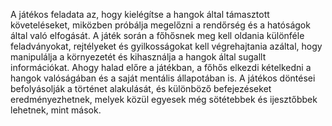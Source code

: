 A játékos feladata az, hogy kielégítse a hangok által támasztott követeléseket, miközben próbálja megelőzni a rendőrség és a hatóságok által való elfogását. A játék során a főhősnek meg kell oldania különféle feladványokat, rejtélyeket és gyilkosságokat kell végrehajtania azáltal, hogy manipulálja a környezetét és kihasználja a hangok által sugallt információkat.
Ahogy halad előre a játékban, a főhős elkezdi kételkedni a hangok valóságában és a saját mentális állapotában is. A játékos döntései befolyásolják a történet alakulását, és különböző befejezéseket eredményezhetnek, melyek közül egyesek még sötétebbek és ijesztőbbek lehetnek, mint mások.
